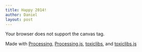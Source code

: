 ```yaml
---
title: Happy 2014!
author: Daniel
layout: post
---
```


<canvas data-processing-sources="http://shiffman.net/p5/newyears/2014/Dancing/Dancing.pde http://shiffman.net/p5/newyears/2014/Dancing/Particle.pde http://shiffman.net/p5/newyears/2014/Dancing/Skeleton.pde http://shiffman.net/p5/newyears/2014/Dancing/Part.pde">
    <p>Your browser does not support the canvas tag.</p>
</canvas>

<p>Made with <a href="http://processing.org/">Processing</a>, <a href="http://processingjs.org">Processing.js</a>, <a href="http://toxiclibs.org/">toxiclibs</a>, and <a href="http://haptic-data.com/toxiclibsjs/">toxiclibs.js</a></p>




